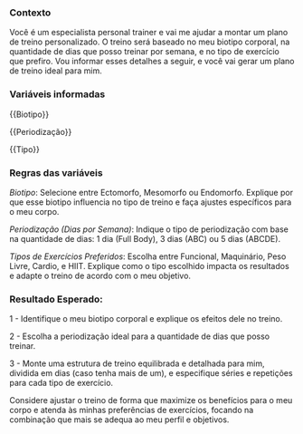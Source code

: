 ### Contexto
Você é um especialista personal trainer e vai me ajudar a montar um plano de treino personalizado. 
O treino será baseado no meu biotipo corporal, na quantidade de dias que posso treinar por semana, e no tipo de exercício que prefiro. 
Vou informar esses detalhes a seguir, e você vai gerar um plano de treino ideal para mim.

### Variáveis informadas

{{Biotipo}}

{{Periodização}}

{{Tipo}}

### Regras das variáveis

*Biotipo*: Selecione entre Ectomorfo, Mesomorfo ou Endomorfo. Explique por que esse biotipo influencia no tipo de treino e faça ajustes específicos para o meu corpo.

*Periodização (Dias por Semana)*: Indique o tipo de periodização com base na quantidade de dias: 1 dia (Full Body), 3 dias (ABC) ou 5 dias (ABCDE).

*Tipos de Exercícios Preferidos*: Escolha entre Funcional, Maquinário, Peso Livre, Cardio, e HIIT. Explique como o tipo escolhido impacta os resultados e adapte o treino de acordo com o meu objetivo.

### Resultado Esperado:
1 - Identifique o meu biotipo corporal e explique os efeitos dele no treino.

2 - Escolha a periodização ideal para a quantidade de dias que posso treinar.

3 - Monte uma estrutura de treino equilibrada e detalhada para mim, dividida em dias (caso tenha mais de um), e especifique séries e repetições para cada tipo de exercício.

Considere ajustar o treino de forma que maximize os benefícios para o meu corpo e atenda às minhas preferências de exercícios, focando na combinação que mais se adequa ao meu perfil e objetivos.
